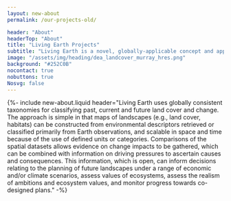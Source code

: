 ```yaml
---
layout: new-about
permalink: /our-projects-old/

header: "About"
headerTop: "About"
title: "Living Earth Projects"
subtitle: "Living Earth is a novel, globally-applicable concept and approach that provides information on landscapes to inform on past changes and can inform direct future actions for our Planet that benefit the well-being of nature and people."
image: "/assets/img/heading/dea_landcover_murray_hres.png"
background: "#252C0B"
nocontact: true
nobuttons: true
Nosvg: false
---
```



{%-
include new-about.liquid
header="Living Earth uses globally consistent taxonomies for classifying past, current and future land cover and change. The approach is simple in that maps of landscapes (e.g., land cover, habitats) can be constructed from environmental descriptors retrieved or classified primarily from Earth observations, and scalable in space and time because of the use of defined units or categories. Comparisons of the spatial datasets allows evidence on change impacts to be gathered, which can be combined with information on driving pressures to ascertain causes and consequences. This information, which is open, can inform decisions relating to the planning of future landscapes under a range of economic and/or climate scenarios, assess values of ecosystems, assess the realism of ambitions and ecosystem values, and monitor progress towards co-designed plans."
-%}

